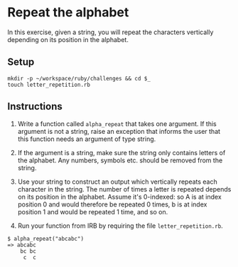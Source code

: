 # Repeat the alphabet

In this exercise, given a string, you will repeat the characters vertically depending on its position in the alphabet.

## Setup

```
mkdir -p ~/workspace/ruby/challenges && cd $_
touch letter_repetition.rb
```

## Instructions

1. Write a function called `alpha_repeat` that takes one argument. If this argument is not a string, raise an exception that informs the user that this function needs an argument of type string.

2. If the argument is a string, make sure the string only contains letters of the alphabet. Any numbers, symbols etc. should be removed from the string.

3. Use your string to construct an output which vertically repeats each character in the string. The number of times a letter is repeated depends on its position in the alphabet. Assume it's 0-indexed: so A is at index position 0 and would therefore be repeated 0 times, b is at index position 1 and would be repeated 1 time, and so on.

4. Run your function from IRB by requiring the file `letter_repetition.rb`.

```
$ alpha_repeat("abcabc")
=> abcabc
    bc bc
     c  c
```

